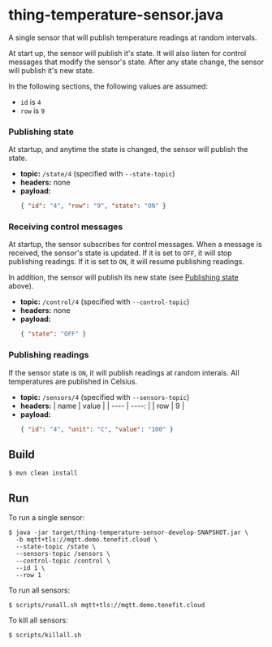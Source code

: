 # thing-temperature-sensor.java

A single sensor that will publish temperature readings at random intervals.

At start up, the sensor will publish it's state. It will also listen for control messages that modify the sensor's state. After any state change, the sensor will publish it's new state.

In the following sections, the following values are assumed:

- `id` is `4`
- `row` is `9`

### Publishing state

At startup, and anytime the state is changed, the sensor will publish the state.

- **topic:** `/state/4` (specified with `--state-topic`)
- **headers:** none
- **payload:**
  ```json
  { "id": "4", "row": "9", "state": "ON" }
  ```

### Receiving control messages

At startup, the sensor subscribes for control messages. When a message is received, the sensor's state is updated. If it is set to `OFF`, it will stop publishing readings. If it is set to `ON`, it will resume publishing readings.

In addition, the sensor will publish its new state (see [Publishing state](#publishing-state) above).

- **topic:** `/control/4` (specified with `--control-topic`)
- **headers:** none
- **payload:**
  ```json
  { "state": "OFF" }
  ```

### Publishing readings

If the sensor state is `ON`, it will publish readings at random interals. All temperatures are published in Celsius.

- **topic:** `/sensors/4` (specified with `--sensors-topic`)
- **headers:**
  | name | value |
  | ---- | ----: |
  | row | 9 |
- **payload:**
  ```json
  { "id": "4", "unit": "C", "value": "100" }
  ```

## Build

```
$ mvn clean install
```

## Run

To run a single sensor:

```
$ java -jar target/thing-temperature-sensor-develop-SNAPSHOT.jar \
  -b mqtt+tls://mqtt.demo.tenefit.cloud \
  --state-topic /state \
  --sensors-topic /sensors \
  --control-topic /control \
  --id 1 \
  --row 1
```

To run all sensors:

```
$ scripts/runall.sh mqtt+tls://mqtt.demo.tenefit.cloud
```

To kill all sensors:

```
$ scripts/killall.sh
```
